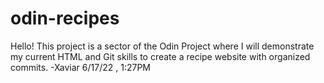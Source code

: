 # odin-recipes
Hello! This project is a sector of the Odin Project where I will demonstrate my current HTML and Git skills to create a recipe website with organized commits. 
    -Xaviar 6/17/22 , 1:27PM
